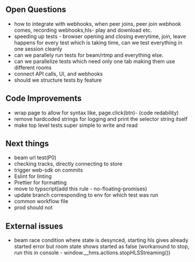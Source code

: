 ## Open Questions

- how to integrate with webhooks, when peer joins, peer join webhook comes, recording webhooks,hls- play and download etc.
- speeding up tests - browser opening and closing everytime, join, leave happens for every test which is taking time, can we test everything in one session cleanly
- can we parallely run tests for beam/rtmp and everything else.
- can we parallelize tests which need only one tab making them use different rooms
- connect API calls, UI, and webhooks
- should we structure tests by feature

## Code Improvements

- wrap page to allow for syntax like, page.click(btn)- (code redability)
- remove hardcoded strings for logging and print the selector string itself
- make top level tests super simple to write and read

## Next things

- beam url test(P0)
- checking tracks, directly connecting to store
- trigger web-sdk on commits
- Eslint for linting
- Prettier for formatting
- move to typscript(add this rule - no-floating-promises)
- update branch corresponding to env for which test was run
- common workflow file
- prod should not 




## External issues
- beam race condition where state is desynced, starting hls gives already started error but room state shows started as false
  (workaround to stop, run this in console - window.__hms.actions.stopHLSStreaming())
